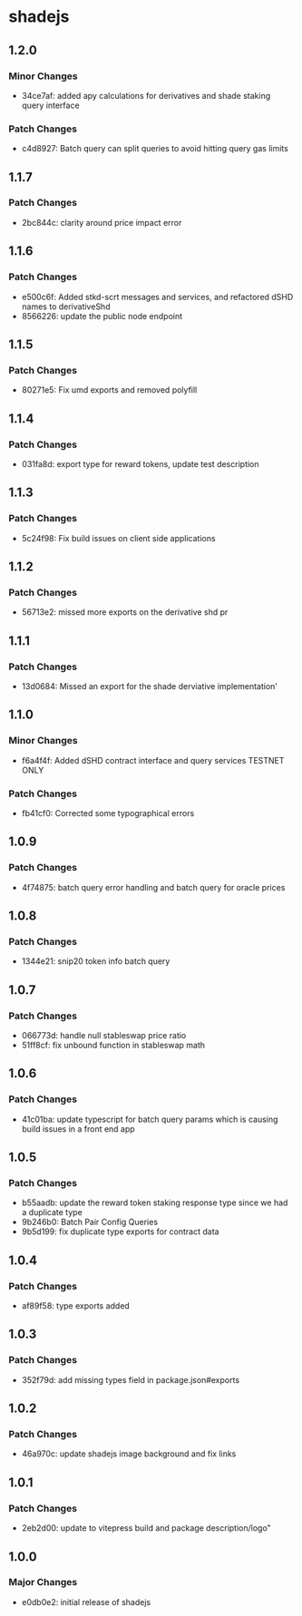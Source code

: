 # shadejs

## 1.2.0

### Minor Changes

- 34ce7af: added apy calculations for derivatives and shade staking query interface

### Patch Changes

- c4d8927: Batch query can split queries to avoid hitting query gas limits

## 1.1.7

### Patch Changes

- 2bc844c: clarity around price impact error

## 1.1.6

### Patch Changes

- e500c6f: Added stkd-scrt messages and services, and refactored dSHD names to derivativeShd
- 8566226: update the public node endpoint

## 1.1.5

### Patch Changes

- 80271e5: Fix umd exports and removed polyfill

## 1.1.4

### Patch Changes

- 031fa8d: export type for reward tokens, update test description

## 1.1.3

### Patch Changes

- 5c24f98: Fix build issues on client side applications

## 1.1.2

### Patch Changes

- 56713e2: missed more exports on the derivative shd pr

## 1.1.1

### Patch Changes

- 13d0684: Missed an export for the shade derviative implementation'

## 1.1.0

### Minor Changes

- f6a4f4f: Added dSHD contract interface and query services TESTNET ONLY

### Patch Changes

- fb41cf0: Corrected some typographical errors

## 1.0.9

### Patch Changes

- 4f74875: batch query error handling and batch query for oracle prices

## 1.0.8

### Patch Changes

- 1344e21: snip20 token info batch query

## 1.0.7

### Patch Changes

- 066773d: handle null stableswap price ratio
- 51ff8cf: fix unbound function in stableswap math

## 1.0.6

### Patch Changes

- 41c01ba: update typescript for batch query params which is causing build issues in a front end app

## 1.0.5

### Patch Changes

- b55aadb: update the reward token staking response type since we had a duplicate type
- 9b246b0: Batch Pair Config Queries
- 9b5d199: fix duplicate type exports for contract data

## 1.0.4

### Patch Changes

- af89f58: type exports added

## 1.0.3

### Patch Changes

- 352f79d: add missing types field in package.json#exports

## 1.0.2

### Patch Changes

- 46a970c: update shadejs image background and fix links

## 1.0.1

### Patch Changes

- 2eb2d00: update to vitepress build and package description/logo"

## 1.0.0

### Major Changes

- e0db0e2: initial release of shadejs
